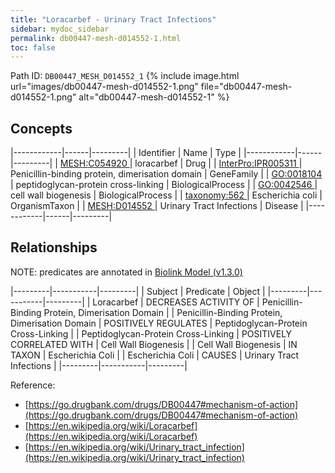 ```yaml
---
title: "Loracarbef - Urinary Tract Infections"
sidebar: mydoc_sidebar
permalink: db00447-mesh-d014552-1.html
toc: false 
---
```



Path ID: `DB00447_MESH_D014552_1`
{% include image.html url="images/db00447-mesh-d014552-1.png" file="db00447-mesh-d014552-1.png" alt="db00447-mesh-d014552-1" %}

## Concepts

|------------|------|---------|
| Identifier | Name | Type    |
|------------|------|---------|
| <a href="https://identifiers.org/MESH:C054920">MESH:C054920 </a> | loracarbef | Drug |
| <a href="https://identifiers.org/InterPro:IPR005311">InterPro:IPR005311 </a> | Penicillin-binding protein, dimerisation domain | GeneFamily |
| <a href="https://identifiers.org/GO:0018104">GO:0018104 </a> | peptidoglycan-protein cross-linking | BiologicalProcess |
| <a href="https://identifiers.org/GO:0042546">GO:0042546 </a> | cell wall biogenesis | BiologicalProcess |
| <a href="https://identifiers.org/taxonomy:562">taxonomy:562 </a> | Escherichia coli | OrganismTaxon |
| <a href="https://identifiers.org/MESH:D014552">MESH:D014552 </a> | Urinary Tract Infections | Disease |
|------------|------|---------|

## Relationships


NOTE: predicates are annotated in <a href="https://github.com/biolink/biolink-model/releases/tag/v1.3.0">Biolink Model (v1.3.0)</a>

|---------|-----------|---------|
| Subject | Predicate | Object  |
|---------|-----------|---------|
| Loracarbef | DECREASES ACTIVITY OF | Penicillin-Binding Protein, Dimerisation Domain |
| Penicillin-Binding Protein, Dimerisation Domain | POSITIVELY REGULATES | Peptidoglycan-Protein Cross-Linking |
| Peptidoglycan-Protein Cross-Linking | POSITIVELY CORRELATED WITH | Cell Wall Biogenesis |
| Cell Wall Biogenesis | IN TAXON | Escherichia Coli |
| Escherichia Coli | CAUSES | Urinary Tract Infections |
|---------|-----------|---------|

Reference: 
  - [https://go.drugbank.com/drugs/DB00447#mechanism-of-action](https://go.drugbank.com/drugs/DB00447#mechanism-of-action)
  - [https://en.wikipedia.org/wiki/Loracarbef](https://en.wikipedia.org/wiki/Loracarbef)
  - [https://en.wikipedia.org/wiki/Urinary_tract_infection](https://en.wikipedia.org/wiki/Urinary_tract_infection)
